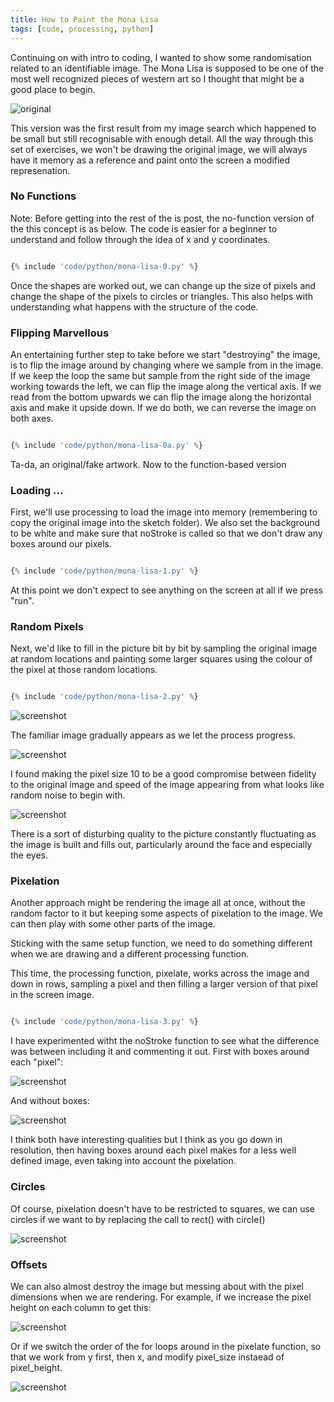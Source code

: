 ```yaml
---
title: How to Paint the Mona Lisa
tags: [code, processing, python]
---
```


Continuing on with intro to coding, I wanted to show some randomisation related to an identifiable image. The Mona Lisa is supposed to be one of the most well
recognized pieces of western art so I thought that might be a good place to begin.

![original](/assets/img/posts/how-to-paint-the-mona-lisa/mona-lisa.jpg)

This version was the first result from my image search which happened to be small but still recognisable with enough detail. All the way through this set of exercises,
we won't be drawing the original image, we will always have it memory as a reference and paint onto the screen a modified represenation.

### No Functions

Note: Before getting into the rest of the is post, the no-function version of the this concept is as below. The code is easier for a beginner to understand and follow through the idea of x and y coordinates.

```python

{% include 'code/python/mona-lisa-0.py' %}

```

Once the shapes are worked out, we can change up the size of pixels and change the shape of the pixels to circles or triangles. This also helps with understanding what happens with the structure of the code.

### Flipping Marvellous

An entertaining further step to take before we start "destroying" the image, is to flip the image around by changing where we sample from in the image. If we keep the loop the same but sample from the right side of the image working towards the left, we can flip the image along the vertical axis.
If we read from the bottom upwards we can flip the image along the horizontal axis and make it upside down. If we do both, we can reverse the image on both axes.

```python

{% include 'code/python/mona-lisa-0a.py' %}

```

Ta-da, an original/fake artwork. Now to the function-based version

### Loading ...

First, we'll use processing to load the image into memory (remembering to copy the original image into the sketch folder). We also set the background to be white and make sure
that noStroke is called so that we don't draw any boxes around our pixels.

```python

{% include 'code/python/mona-lisa-1.py' %}

```

At this point we don't expect to see anything on the screen at all if we press "run".

### Random Pixels

Next, we'd like to fill in the picture bit by bit by sampling the original image at random locations and
painting some larger squares using the colour of the pixel at those random locations.

```python

{% include 'code/python/mona-lisa-2.py' %}

```

![screenshot](/assets/img/posts/how-to-paint-the-mona-lisa/art-1.png)

The familiar image gradually appears as we let the process progress.

![screenshot](/assets/img/posts/how-to-paint-the-mona-lisa/art-2.png)

I found making the pixel size 10 to be a good compromise between fidelity to the
original image and speed of the image appearing from what looks like random noise to begin with.

![screenshot](/assets/img/posts/how-to-paint-the-mona-lisa/art-3.png)

There is a sort of disturbing quality to the picture constantly fluctuating as the image is built and fills out,
particularly around the face and especially the eyes.

### Pixelation

Another approach might be rendering the image all at once, without the random factor to it but keeping some aspects of pixelation to the image.
We can then play with some other parts of the image.

Sticking with the same setup function, we need to do something different when we are drawing and a different processing function.

This time, the processing function, pixelate, works across the image and down in rows, sampling a pixel and then filling a larger version of that pixel
in the screen image.

```python

{% include 'code/python/mona-lisa-3.py' %}

```

I have experimented witht the noStroke function to see what the difference was between including it and commenting it out. First with boxes around each "pixel":

![screenshot](/assets/img/posts/how-to-paint-the-mona-lisa/art-4.png)

And without boxes:

![screenshot](/assets/img/posts/how-to-paint-the-mona-lisa/art-5.png)

I think both have interesting qualities but I think as you go down in resolution, then having boxes around each pixel makes for a less well defined image, even taking into
account the pixelation.

### Circles

Of course, pixelation doesn't have to be restricted to squares, we can use circles if we want to by replacing the call to rect() with circle()

![screenshot](/assets/img/posts/how-to-paint-the-mona-lisa/art-6.png)

### Offsets

We can also almost destroy the image but messing about with the pixel dimensions when we are rendering. For example, if we increase the pixel height on each column to get this:

![screenshot](/assets/img/posts/how-to-paint-the-mona-lisa/art-7.png)

Or if we switch the order of the for loops around in the pixelate function, so that we work from y first, then x, and modify pixel_size instaead of pixel_height.

![screenshot](/assets/img/posts/how-to-paint-the-mona-lisa/art-8.png)
